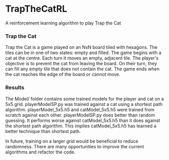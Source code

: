 # TrapTheCatRL
A reinforcement learning algorithm to play Trap the Cat

### Trap the Cat
Trap the Cat is a game played on an NxN board tiled with hexagons. The tiles can
be in one of two states: empty and filled. The game begins with a cat at the
centre. Each turn it moves an empty, adjacent tile. The player's objective is to
prevent the cat from leaving the board. On their turn, they can fill any
empty tile that does not contain the cat. The game ends when the cat reaches the
edge of the board or cannot move.

### Results
The Model/ folder contains some trained models for the player and cat on a 5x5
grid. playerModelSP.py was trained against a cat using a shortest path
algorithm. playerModel_5x5.h5 and catModel_5x5.h5 were trained from scratch
against each other. playerModelSP.py does better than random guessing. It
performs worse against catModel_5x5.h5 than it does against the shortest path
algorithm. This implies catModel_5x5.h5 has learned a better technique than
shortest path.

In future, training on a larger grid would be beneficial to reduce randomness.
There are many opportunities to improve the current algorithms and refactor the
code.
